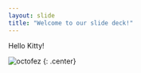 ```yaml
---
layout: slide
title: "Welcome to our slide deck!"
---
```


Hello Kitty!

![octofez](https://octodex.github.com/images/octofez.png)
{: .center}
